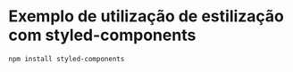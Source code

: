 # Exemplo de utilização de estilização com styled-components

```
npm install styled-components

```